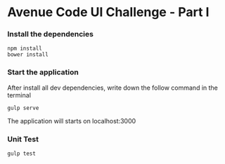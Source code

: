 # Avenue Code UI Challenge - Part I #

### Install the dependencies
```
npm install
bower install
```

### Start the application
After install all dev dependencies, write down the follow command in the terminal
```
gulp serve
```
The application will starts on localhost:3000

### Unit Test
```
gulp test
```
